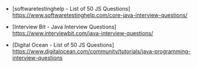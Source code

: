 - [softwaretestinghelp - List of 50 JS Questions] https://www.softwaretestinghelp.com/core-java-interview-questions/

- [Interview Bit - Java Interview Questions] https://www.interviewbit.com/java-interview-questions/

- [Digital Ocean - List of 50 JS Questions]
https://www.digitalocean.com/community/tutorials/java-programming-interview-questions